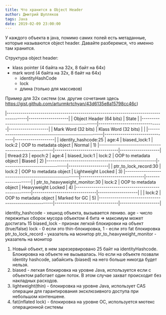 ```yaml
---
title: Что хранится в Object Header 
author: Дмитрий Шупляков
tags: Java
date: 2019-02-09 23:00:00
---
```


У каждого объекта в java, помимо самих полей есть метаданные, которые называются object header.
Давайте разберемся, что именно там хранится. <!-- more --> 

Структура object header:

 - klass pointer (4 байта на 32x, 8 байт на 64х)
 - mark word (4 байта на 32x, 8 байт на 64х)
      - identityHashCode
      - lock
      - длина (только для массивов)
      
Пример для 32х систем (см. другие сочетания здесь https://gist.github.com/arturmkrtchyan/43d6135e8a15798cc46c)

|----------------------------------------------------------------------------------------|--------------------|
|                                    Object Header (64 bits)                             |        State       |
|-------------------------------------------------------|--------------------------------|--------------------|
|                  Mark Word (32 bits)                  |      Klass Word (32 bits)      |                    |
|-------------------------------------------------------|--------------------------------|--------------------|
| identity_hashcode:25 | age:4 | biased_lock:1 | lock:2 |      OOP to metadata object    |       Normal       | 1)
|-------------------------------------------------------|--------------------------------|--------------------|
|  thread:23 | epoch:2 | age:4 | biased_lock:1 | lock:2 |      OOP to metadata object    |       Biased       | 2)
|-------------------------------------------------------|--------------------------------|--------------------|
|               ptr_to_lock_record:30          | lock:2 |      OOP to metadata object    | Lightweight Locked | 3)
|-------------------------------------------------------|--------------------------------|--------------------|
|               ptr_to_heavyweight_monitor:30  | lock:2 |      OOP to metadata object    | Heavyweight Locked | 4)
|-------------------------------------------------------|--------------------------------|--------------------|
|                                              | lock:2 |      OOP to metadata object    |    Marked for GC   | 5)
|-------------------------------------------------------|--------------------------------|--------------------|      

identity_hashcode - хешкод объекта, вызывается лениво.
age - число пережитых сборок мусора объектом 4 бита => максимум может достигать 15
biased_lock - признак легкой блокировки на объект (true/false)
lock - 0 если это thin-блокировка, 1 - если это fat блокировка
ptr_to_lock_record - указатель на монитор
ptr_to_heavyweight_monitor - указатель на монитор

1) Новый объект, в нем зарезервировано 25 байт на identityHashcode. Блокировка на объекте не вызывалась. Но если на объекте позвали identity hashcode, забайсить (biased) на него больше никогда будет нельзя.
2) biased - легкая блокировка на уровне Java, используется если с объектом работает один поток. В этом случае захват происходит без накладных расходов.
3) lightweight(thin) - блокировка на уровне Java, использует CAS операции для гарантирования эксклюзивного доступа при небольшом контеншене.
4) fat(inflated lock) - блокировка на уровне ОС, используется мютекс операционной системы
   
